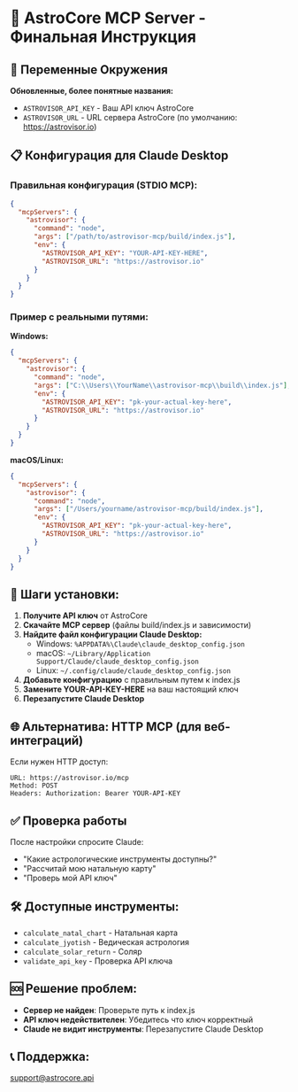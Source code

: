 # 🌟 AstroCore MCP Server - Финальная Инструкция

## 🎯 Переменные Окружения

**Обновленные, более понятные названия:**

- `ASTROVISOR_API_KEY` - Ваш API ключ AstroCore
- `ASTROVISOR_URL` - URL сервера AstroCore (по умолчанию: https://astrovisor.io)

## 📋 Конфигурация для Claude Desktop

### Правильная конфигурация (STDIO MCP):

```json
{
  "mcpServers": {
    "astrovisor": {
      "command": "node",
      "args": ["/path/to/astrovisor-mcp/build/index.js"],
      "env": {
        "ASTROVISOR_API_KEY": "YOUR-API-KEY-HERE",
        "ASTROVISOR_URL": "https://astrovisor.io"
      }
    }
  }
}
```

### Пример с реальными путями:

**Windows:**
```json
{
  "mcpServers": {
    "astrovisor": {
      "command": "node",
      "args": ["C:\\Users\\YourName\\astrovisor-mcp\\build\\index.js"],
      "env": {
        "ASTROVISOR_API_KEY": "pk-your-actual-key-here",
        "ASTROVISOR_URL": "https://astrovisor.io"
      }
    }
  }
}
```

**macOS/Linux:**
```json
{
  "mcpServers": {
    "astrovisor": {
      "command": "node",
      "args": ["/Users/yourname/astrovisor-mcp/build/index.js"],
      "env": {
        "ASTROVISOR_API_KEY": "pk-your-actual-key-here", 
        "ASTROVISOR_URL": "https://astrovisor.io"
      }
    }
  }
}
```

## 🔧 Шаги установки:

1. **Получите API ключ** от AstroCore
2. **Скачайте MCP сервер** (файлы build/index.js и зависимости)
3. **Найдите файл конфигурации Claude Desktop:**
   - Windows: `%APPDATA%\Claude\claude_desktop_config.json`
   - macOS: `~/Library/Application Support/Claude/claude_desktop_config.json`
   - Linux: `~/.config/claude/claude_desktop_config.json`
4. **Добавьте конфигурацию** с правильным путем к index.js
5. **Замените YOUR-API-KEY-HERE** на ваш настоящий ключ
6. **Перезапустите Claude Desktop**

## 🌐 Альтернатива: HTTP MCP (для веб-интеграций)

Если нужен HTTP доступ:
```
URL: https://astrovisor.io/mcp
Method: POST
Headers: Authorization: Bearer YOUR-API-KEY
```

## ✅ Проверка работы

После настройки спросите Claude:
- "Какие астрологические инструменты доступны?"
- "Рассчитай мою натальную карту"
- "Проверь мой API ключ"

## 🛠️ Доступные инструменты:

- `calculate_natal_chart` - Натальная карта
- `calculate_jyotish` - Ведическая астрология
- `calculate_solar_return` - Соляр
- `validate_api_key` - Проверка API ключа

## 🆘 Решение проблем:

- **Сервер не найден**: Проверьте путь к index.js
- **API ключ недействителен**: Убедитесь что ключ корректный
- **Claude не видит инструменты**: Перезапустите Claude Desktop

## 📞 Поддержка:

support@astrocore.api
